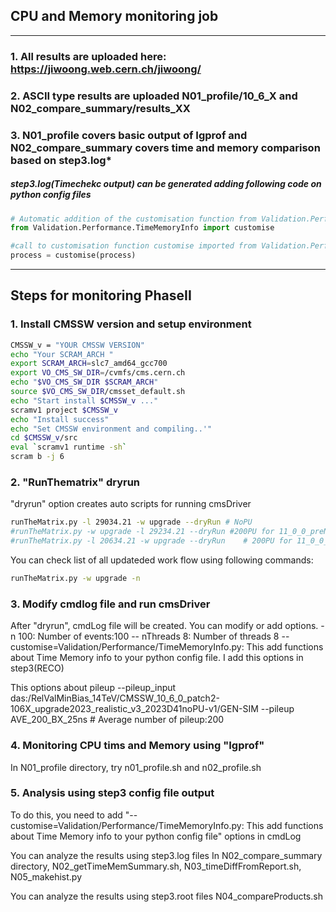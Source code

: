 ## CPU and Memory monitoring job  
---
### 1. All results are uploaded here: https://jiwoong.web.cern.ch/jiwoong/  
### 2. ASCII type results are uploaded N01_profile/10_6_X and N02_compare_summary/results_XX  
### 3. N01_profile covers basic output of Igprof and N02_compare_summary covers time and memory comparison based on step3.log*  
##### step3.log(Timechekc output) can be generated adding following code on python config files  

```python
# Automatic addition of the customisation function from Validation.Performance.TimeMemoryInfo
from Validation.Performance.TimeMemoryInfo import customise

#call to customisation function customise imported from Validation.Performance.TimeMemoryInfo
process = customise(process)
```  
---

## Steps for monitoring PhaseII

### 1. Install CMSSW version and setup environment
```bash
CMSSW_v = "YOUR CMSSW VERSION"
echo "Your SCRAM_ARCH "
export SCRAM_ARCH=slc7_amd64_gcc700
export VO_CMS_SW_DIR=/cvmfs/cms.cern.ch
echo "$VO_CMS_SW_DIR $SCRAM_ARCH"
source $VO_CMS_SW_DIR/cmsset_default.sh
echo "Start install $CMSSW_v ..."
scramv1 project $CMSSW_v
echo "Install success"
echo "Set CMSSW environment and compiling..'"
cd $CMSSW_v/src
eval `scramv1 runtime -sh`
scram b -j 6
```

### 2. "RunThematrix" dryrun

"dryrun" option creates auto scripts for running cmsDriver
```bash
runTheMatrix.py -l 29034.21 -w upgrade --dryRun # NoPU
#runTheMatrix.py -w upgrade -l 29234.21 --dryRun #200PU for 11_0_0_preN (N is low version 1 ,2 ..)
#runTheMatrix.py -l 20634.21 -w upgrade --dryRun    # 200PU for 11_0_0_preN(N is high version)
```
You can check list of all updateded work flow using following commands:
```bash
runTheMatrix.py -w upgrade -n
```

### 3. Modify cmdlog file and run cmsDriver

After "dryrun", cmdLog file will be created.
You can modify or add options.
-n 100: Number of events:100
-- nThreads 8: Number of threads 8
--customise=Validation/Performance/TimeMemoryInfo.py: This add functions about Time Memory info to your python config file. I add this options in step3(RECO)

This options about pileup
--pileup_input das:/RelValMinBias_14TeV/CMSSW_10_6_0_patch2-106X_upgrade2023_realistic_v3_2023D41noPU-v1/GEN-SIM
--pileup AVE_200_BX_25ns # Average number of pileup:200

### 4. Monitoring CPU tims and Memory using "Igprof"
In N01_profile directory, try n01_profile.sh and n02_profile.sh


### 5. Analysis using step3 config file output
To do this, you need to add "--customise=Validation/Performance/TimeMemoryInfo.py: This add functions about Time Memory info to your python config file" options in cmdLog

You can analyze the results using step3.log files
In N02_compare_summary directory,
N02_getTimeMemSummary.sh, N03_timeDiffFromReport.sh, N05_makehist.py

You can analyze the results using step3.root files
N04_compareProducts.sh

